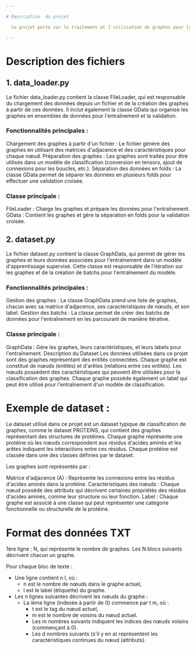 ```yaml
---

# Description  du projet

  Ce projet porte sur le traitement et l'utilisation de graphes pour la classification dans le cadre de modèles d'apprentissage profond. Les fichiers fournis, data_loader.py et dataset.py, contiennent des outils pour charger et traiter des graphes à partir de données brutes, les préparer pour l'entraînement, et gérer des batchs de données dans des modèles de réseaux de neurones.

---
```


# Description des fichiers
## 1. data_loader.py
Le fichier data_loader.py contient la classe FileLoader, qui est responsable du chargement des données depuis un fichier et de la création des graphes à partir de ces données. Il inclut également la classe GData qui organise les graphes en ensembles de données pour l'entraînement et la validation.

### Fonctionnalités principales :

Chargement des graphes à partir d'un fichier : Le fichier génère des graphes en utilisant des matrices d'adjacence et des caractéristiques pour chaque nœud.
Préparation des graphes : Les graphes sont traités pour être utilisés dans un modèle de classification (conversion en tensors, ajout de connexions pour les boucles, etc.).
Séparation des données en folds : La classe GData permet de séparer les données en plusieurs folds pour effectuer une validation croisée.
### Classe principale :

FileLoader : Charge les graphes et prépare les données pour l'entraînement.
GData : Contient les graphes et gère la séparation en folds pour la validation croisée.

## 2. dataset.py

Le fichier dataset.py contient la classe GraphData, qui permet de gérer les graphes et leurs données associées pour l'entraînement dans un modèle d'apprentissage supervisé. Cette classe est responsable de l'itération sur les graphes et de la création de batchs pour l'entraînement du modèle.

### Fonctionnalités principales :

Gestion des graphes : La classe GraphData prend une liste de graphes, chacun avec sa matrice d'adjacence, ses caractéristiques de nœuds, et son label.
Gestion des batchs : La classe permet de créer des batchs de données pour l'entraînement en les parcourant de manière itérative.
### Classe principale :

GraphData : Gère les graphes, leurs caractéristiques, et leurs labels pour l'entraînement.
Description du Dataset
Les données utilisées dans ce projet sont des graphes représentant des entités connectées. Chaque graphe est constitué de nœuds (entités) et d'arêtes (relations entre ces entités). Les nœuds possèdent des caractéristiques qui peuvent être utilisées pour la classification des graphes. Chaque graphe possède également un label qui peut être utilisé pour l'entraînement d'un modèle de classification.

# Exemple de dataset :

Le dataset utilisé dans ce projet est un dataset typique de classification de graphes, comme le dataset PROTEINS, qui contient des graphes représentant des structures de protéines. Chaque graphe représente une protéine où les nœuds correspondent aux résidus d'acides aminés et les arêtes indiquent les interactions entre ces résidus. Chaque protéine est classée dans une des classes définies par le dataset.

Les graphes sont représentés par :

Matrice d'adjacence (A) : Représente les connexions entre les résidus d'acides aminés dans la protéine.
Caractéristiques des nœuds : Chaque nœud possède des attributs qui décrivent certaines propriétés des résidus d'acides aminés, comme leur structure ou leur fonction.
Label : Chaque graphe est associé à une classe qui peut représenter une catégorie fonctionnelle ou structurelle de la protéine.

# Format des données TXT

1ère ligne : N, qui représente le nombre de graphes. Les N blocs suivants décrivent chacun un graphe.

Pour chaque bloc de texte :

 - Une ligne contient n l, où :
     - n est le nombre de nœuds dans le graphe actuel,
     - l est le label (étiquette) du graphe.
 - Les n lignes suivantes décrivent les nœuds du graphe :
    - La ième ligne (indexée à partir de 0) commence par t m, où :
       - t est le tag du nœud actuel,
       - m est le nombre de voisins du nœud actuel.
       - Les m nombres suivants indiquent les indices des nœuds voisins (commençant à 0).
       - Les d nombres suivants (s'il y en a) représentent les caractéristiques continues du nœud (attributs).
